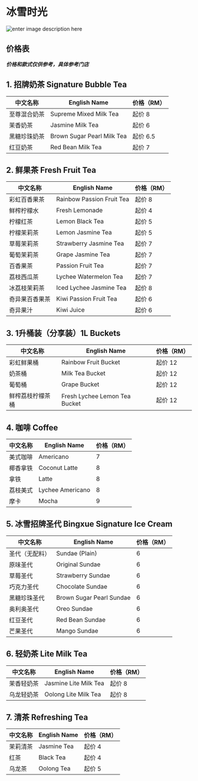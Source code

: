 ﻿# 冰雪时光

![enter image description here](https://img.xmummap.com/G_bingxue_logo.png)

## 价格表

***价格和款式仅供参考，具体参考门店***


## 1. 招牌奶茶 Signature Bubble Tea

| 中文名称           | English Name               | 价格（RM） |
|--------------------|----------------------------|------------|
| 至尊混合奶茶       | Supreme Mixed Milk Tea     | 起价 8     |
| 茉香奶茶           | Jasmine Milk Tea           | 起价 6     |
| 黑糖珍珠奶茶       | Brown Sugar Pearl Milk Tea | 起价 6.5   |
| 红豆奶茶           | Red Bean Milk Tea          | 起价 7     |

## 2. 鲜果茶 Fresh Fruit Tea

| 中文名称           | English Name                 | 价格（RM） |
|--------------------|------------------------------|------------|
| 彩虹百香果茶       | Rainbow Passion Fruit Tea    | 起价 8     |
| 鲜榨柠檬水         | Fresh Lemonade               | 起价 4     |
| 柠檬红茶           | Lemon Black Tea              | 起价 5     |
| 柠檬茉莉茶         | Lemon Jasmine Tea            | 起价 5     |
| 草莓茉莉茶         | Strawberry Jasmine Tea       | 起价 7     |
| 葡萄茉莉茶         | Grape Jasmine Tea            | 起价 7     |
| 百香果茶           | Passion Fruit Tea            | 起价 7     |
| 荔枝西瓜茶         | Lychee Watermelon Tea        | 起价 7     |
| 冰荔枝茉莉茶       | Iced Lychee Jasmine Tea      | 起价 8     |
| 奇异果百香果茶     | Kiwi Passion Fruit Tea       | 起价 6     |
| 奇异果汁           | Kiwi Juice                   | 起价 6     |

## 3. 1升桶装（分享装）1L Buckets

| 中文名称           | English Name                   | 价格（RM） |
|--------------------|--------------------------------|------------|
| 彩虹鲜果桶         | Rainbow Fruit Bucket           | 起价 12    |
| 奶茶桶             | Milk Tea Bucket                | 起价 12    |
| 葡萄桶             | Grape Bucket                   | 起价 12    |
| 鲜榨荔枝柠檬茶桶   | Fresh Lychee Lemon Tea Bucket  | 起价 12    |

## 4. 咖啡 Coffee

| 中文名称           | English Name       | 价格（RM） |
|--------------------|-------------------|------------|
| 美式咖啡           | Americano         | 7          |
| 椰香拿铁           | Coconut Latte     | 8          |
| 拿铁               | Latte             | 8          |
| 荔枝美式           | Lychee Americano  | 8          |
| 摩卡               | Mocha             | 9          |

## 5. 冰雪招牌圣代 Bingxue Signature Ice Cream

| 中文名称           | English Name           | 价格（RM） |
|--------------------|------------------------|------------|
| 圣代（无配料）     | Sundae (Plain)         | 6          |
| 原味圣代           | Original Sundae        | 6          |
| 草莓圣代           | Strawberry Sundae      | 6          |
| 巧克力圣代         | Chocolate Sundae       | 6          |
| 黑糖珍珠圣代       | Brown Sugar Pearl Sundae | 6        |
| 奥利奥圣代         | Oreo Sundae            | 6          |
| 红豆圣代           | Red Bean Sundae        | 6          |
| 芒果圣代           | Mango Sundae           | 6          |

## 6. 轻奶茶 Lite Milk Tea

| 中文名称           | English Name        | 价格（RM） |
|--------------------|---------------------|------------|
| 茉香轻奶茶         | Jasmine Lite Milk Tea | 起价 8    |
| 乌龙轻奶茶         | Oolong Lite Milk Tea  | 起价 8    |

## 7. 清茶 Refreshing Tea

| 中文名称           | English Name   | 价格（RM） |
|--------------------|---------------|------------|
| 茉莉清茶           | Jasmine Tea   | 起价 4     |
| 红茶               | Black Tea     | 起价 4     |
| 乌龙茶             | Oolong Tea    | 起价 5     |

